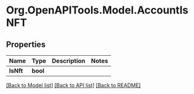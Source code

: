 
# Org.OpenAPITools.Model.AccountIsNFT

## Properties

Name | Type | Description | Notes
------------ | ------------- | ------------- | -------------
**IsNft** | **bool** |  | 

[[Back to Model list]](../README.md#documentation-for-models)
[[Back to API list]](../README.md#documentation-for-api-endpoints)
[[Back to README]](../README.md)

